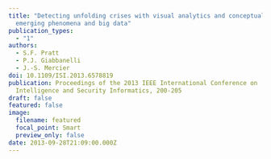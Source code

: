 ```yaml
---
title: "Detecting unfolding crises with visual analytics and conceptual maps:
  emerging phenomena and big data"
publication_types:
  - "1"
authors:
  - S.F. Pratt
  - P.J. Giabbanelli
  - J.-S. Mercier
doi: 10.1109/ISI.2013.6578819
publication: Proceedings of the 2013 IEEE International Conference on
  Intelligence and Security Informatics, 200-205
draft: false
featured: false
image:
  filename: featured
  focal_point: Smart
  preview_only: false
date: 2013-09-28T21:09:00.000Z
---
```

